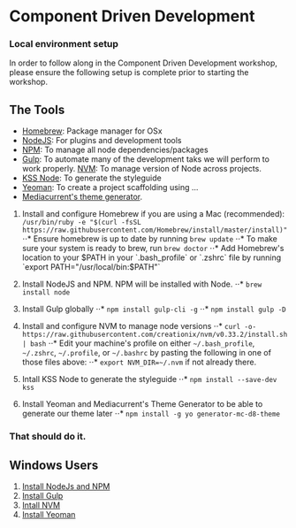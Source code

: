 # Component Driven Development
### Local environment setup

In order to follow along in the Component Driven Development workshop, please ensure the following setup is complete prior to starting the workshop.

## The Tools
* [Homebrew](https://brew.sh/): Package manager for OSx
* [NodeJS](https://nodejs.org/en/): For plugins and development tools
* [NPM](https://www.npmjs.com/):  To manage all node dependencies/packages
* [Gulp](https://gulpjs.com/): To automate many of the development taks we will perform
 to work properly.
[NVM](https://github.com/creationix/nvm): To manage version of Node across projects.
* [KSS Node](https://github.com/kss-node/kss-node/wiki/Quick-Start-Guide): To generate the styleguide
* [Yeoman](http://yeoman.io/):  To create a project scaffolding using ...
* [Mediacurrent's theme generator](https://github.com/mediacurrent/theme_generator_8).

1. Install and configure Homebrew if you are using a Mac (recommended):
`/usr/bin/ruby -e "$(curl -fsSL https://raw.githubusercontent.com/Homebrew/install/master/install)"`
⋅⋅* Ensure homebrew is up to date by running `brew update`
⋅⋅* To make sure your system is ready to brew, run `brew doctor`
⋅⋅* Add Homebrew's location to your $PATH in your `.bash_profile` or `.zshrc` file by running `export PATH="/usr/local/bin:$PATH"`

2. Install NodeJS and NPM.  NPM will be installed with Node.
⋅⋅* `brew install node`

3. Install Gulp globally
⋅⋅* `npm install gulp-cli -g`
⋅⋅* `npm install gulp -D`

4. Install and configure NVM to manage node versions
⋅⋅* `curl -o- https://raw.githubusercontent.com/creationix/nvm/v0.33.2/install.sh | bash`
⋅⋅* Edit your machine's profile on either `~/.bash_profile`, `~/.zshrc`, `~/.profile`, or `~/.bashrc` by pasting the following in one of those files above:
⋅⋅* `export NVM_DIR=~/.nvm` if not already there.

5. Intall KSS Node to generate the styleguide
⋅⋅* `npm install --save-dev kss`

6. Install Yeoman and Mediacurrent's Theme Generator to be able to generate our theme later
⋅⋅* `npm install -g yo generator-mc-d8-theme`


### That should do it.

## Windows Users
1. [Install NodeJs and NPM](http://blog.teamtreehouse.com/install-node-js-npm-windows)
2. [Install Gulp](https://gist.github.com/objarni/2ece180ddb69eb71564e)
3. [Intall NVM](https://github.com/coreybutler/nvm-windows)
4. [Install Yeoman](http://yeoman.io/codelab/setup.html)



